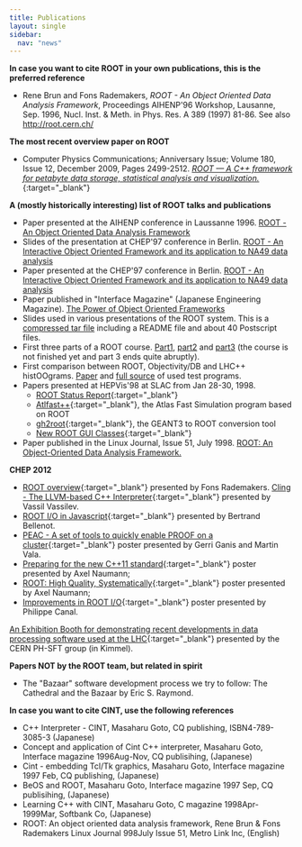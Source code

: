 ```yaml
---
title: Publications
layout: single
sidebar:
  nav: "news"
---
```


**In case you want to cite ROOT in your own publications, this is the preferred reference**

*   Rene Brun and Fons Rademakers,
     _ROOT - An Object Oriented Data Analysis Framework_,
     Proceedings AIHENP'96 Workshop, Lausanne, Sep. 1996, Nucl. Inst. & Meth. in Phys. Res. A 389 (1997) 81-86\. See also http://root.cern.ch/


**The most recent overview paper on ROOT**

*   Computer Physics Communications; Anniversary Issue; Volume 180, Issue 12, December 2009, Pages 2499-2512.
     [_ROOT — A C++ framework for petabyte data storage, statistical analysis and visualization._](http://dx.doi.org/10.1016/j.cpc.2009.08.005){:target="_blank"}


**A (mostly historically interesting) list of ROOT talks and publications**

*   Paper presented at the AIHENP conference in Laussanne 1996.
     [ROOT - An Object Oriented Data Analysis Framework](https://root.cern.ch/download/laussanne.ps.gz)
*   Slides of the presentation at CHEP'97 conference in Berlin.
     [ROOT - An Interactive Object Oriented Framework and its application to NA49 data analysis](https://root.cern.ch/download//chep97_slides.tar.gz)
*   Paper presented at the CHEP'97 conference in Berlin.
     [ROOT - An Interactive Object Oriented Framework and its application to NA49 data analysis](https://root.cern.ch/download//chep97.ps.gz)
*   Paper published in "Interface Magazine" (Japanese Engineering Magazine).
     [The Power of Object Oriented Frameworks](https://root.cern.ch/download//frameworks.ps.gz)
*   Slides used in various presentations of the ROOT system.
     This is a [compressed tar file](https://root.cern.ch/download/seminar.tar.gz) including a README file and about 40 Postscript files.
*   First three parts of a ROOT course.
     [Part1](https://root.cern.ch/download//course1.ps.gz), [part2](https://root.cern.ch/download/course2.ps.gz) and [part3](https://root.cern.ch/download/course3.ps.gz) (the course is not finished yet and part 3 ends quite abruptly).
*   First comparison between ROOT, Objectivity/DB and LHC++ histOOgrams.
     [Paper](https://root.cern.ch/download/oobench.ps.gz) and [full source](https://root.cern.ch/download/oobenchsrc.tar.gz) of used test programs.
*   Papers presented at HEPVis'98 at SLAC from Jan 28-30, 1998.
    *   [ROOT Status Report](https://root.cern.ch/root/hepvis98/root_status.html){:target="_blank"}
    *   [Atlfast++](https://root.cern.ch/root/hepvis98/atlfast.html){:target="_blank"}, the Atlas Fast Simulation program based on ROOT
    *   [gh2root](https://root.cern.ch/root/hepvis98/gh2root.html){:target="_blank"}, the GEANT3 to ROOT conversion tool
    *   [New ROOT GUI Classes](https://root.cern.ch/root/hepvis98/newgui.html){:target="_blank"}
*   Paper published in the Linux Journal, Issue 51, July 1998.
     [ROOT: An Object-Oriented Data Analysis Framework.](https://root.cern.ch/download/lj.ps.gz)

**CHEP 2012**

*   [ROOT overview](http://indico.cern.ch/contributionDisplay.py?contribId=587&confId=149557){:target="_blank"} presented by Fons Rademakers. [Cling - The LLVM-based C++ Interpreter](http://indico.cern.ch/contributionDisplay.py?contribId=255&confId=149557){:target="_blank"} presented by Vassil Vassilev.
*   [ROOT I/O in Javascript](http://indico.cern.ch/contributionDisplay.py?contribId=170&confId=149557){:target="_blank"} presented by Bertrand Bellenot.
*   [PEAC - A set of tools to quickly enable PROOF on a cluster](http://indico.cern.ch/contributionDisplay.py?contribId=169&confId=149557){:target="_blank"} poster presented by Gerri Ganis and Martin Vala.
*   [Preparing for the new C++11 standard](http://indico.cern.ch/contributionDisplay.py?contribId=298&confId=149557){:target="_blank"} poster presented by Axel Naumann;
*   [ROOT: High Quality, Systematically](http://indico.cern.ch/contributionDisplay.py?contribId=297&confId=149557){:target="_blank"} poster presented by Axel Naumann;
*   [Improvements in ROOT I/O](http://indico.cern.ch/contributionDisplay.py?contribId=11&confId=149557){:target="_blank"} poster presented by Philippe Canal.

[An Exhibition Booth for demonstrating recent developments in data processing software used at the LHC](http://indico.cern.ch/contributionDisplay.py?contribId=407&confId=149557){:target="_blank"} presented by the CERN PH-SFT group (in Kimmel).

**Papers NOT by the ROOT team, but related in spirit**

*   The "Bazaar" software development process we try to follow:
     The Cathedral and the Bazaar by Eric S. Raymond.

**In case you want to cite CINT, use the following references**

*   C++ Interpreter - CINT, Masaharu Goto, CQ publishing, ISBN4-789-3085-3 (Japanese)
*   Concept and application of Cint C++ interpreter, Masaharu Goto, Interface magazine 1996Aug-Nov, CQ publisihing, (Japanese)
*   Cint - embedding Tcl/Tk graphics, Masaharu Goto, Interface magazine 1997 Feb, CQ publishing, (Japanese)
*   BeOS and ROOT, Masaharu Goto, Interface magazine 1997 Sep, CQ publisihing, (Japanese)
*   Learning C++ with CINT, Masaharu Goto, C magazine 1998Apr-1999Mar, Softbank Co, (Japanese)
*   ROOT: An object oriented data analysis framework, Rene Brun & Fons Rademakers Linux Journal 998July Issue 51, Metro Link Inc, (English)